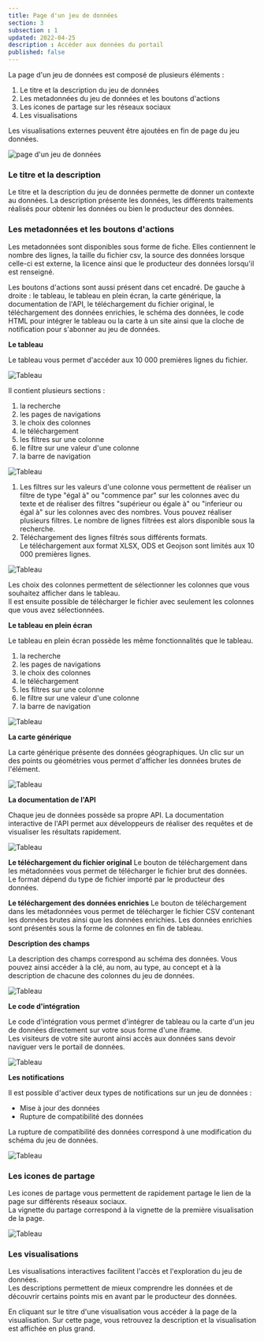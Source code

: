 ```yaml
---
title: Page d'un jeu de données
section: 3
subsection : 1
updated: 2022-04-25
description : Accéder aux données du portail
published: false
---
```


La page d'un jeu de données est composé de plusieurs éléments :
1. Le titre et la description du jeu de données
2. Les metadonnées du jeu de données et les boutons d'actions
3. Les icones de partage sur les réseaux sociaux
4. Les visualisations

Les visualisations externes peuvent être ajoutées en fin de page du jeu données.

![page d'un jeu de données](./images/user-guide-frontoffice/datasetpage.png)

### Le titre et la description
Le titre et la description du jeu de données permette de donner un contexte au données. La description présente les données, les différents traitements réalisés pour obtenir les données ou bien le producteur des données.

### Les metadonnées et les boutons d'actions

Les metadonnées sont disponibles sous forme de fiche. Elles contiennent le nombre des lignes, la taille du fichier csv, la source des données lorsque celle-ci est externe, la licence ainsi que le producteur des données lorsqu'il est renseigné.

Les boutons d'actions sont aussi présent dans cet encadré.
De gauche à droite : le tableau, le tableau en plein écran, la carte générique, la documentation de l'API, le téléchargement du fichier original, le téléchargement des données enrichies, le schéma des données, le code HTML pour intégrer le tableau ou la carte à un site ainsi que la cloche de notification pour s'abonner au jeu de données.

**Le tableau**

Le tableau vous permet d'accéder aux 10 000 premières lignes du fichier.

![Tableau](./images/user-guide-frontoffice/tableau-1.png)

Il contient plusieurs sections :
1. la recherche  
2. les pages de navigations  
3. le choix des colonnes  
4. le téléchargement  
5. les filtres sur une colonne  
6. le filtre sur une valeur d'une colonne  
7. la barre de navigation


![Tableau](./images/user-guide-frontoffice/tableau-2.png)

1. Les filtres sur les valeurs d'une colonne vous permettent de réaliser un filtre de type "égal à" ou "commence par" sur les colonnes avec du texte et de réaliser des filtres "supérieur ou égale à" ou "inferieur ou égal à" sur les colonnes avec des nombres. Vous pouvez réaliser plusieurs filtres. Le nombre de lignes filtrées est alors disponible sous la recherche.
2. Téléchargement des lignes filtrés sous différents formats.   
Le téléchargement aux format XLSX, ODS et Geojson sont limités aux 10 000 premières lignes.

![Tableau](./images/user-guide-frontoffice/tableau-3.png)

Les choix des colonnes permettent de sélectionner les colonnes que vous souhaitez afficher dans le tableau.  
Il est ensuite possible de télécharger le fichier avec seulement les colonnes que vous avez sélectionnées.

**Le tableau en plein écran**

Le tableau en plein écran possède les même fonctionnalités que le tableau.
1. la recherche  
2. les pages de navigations  
3. le choix des colonnes  
4. le téléchargement  
5. les filtres sur une colonne  
6. le filtre sur une valeur d'une colonne  
7. la barre de navigation  

![Tableau](./images/user-guide-frontoffice/tableau-full.png)

**La carte générique**

La carte générique présente des données géographiques. Un clic sur un des points ou géométries vous permet d'afficher les données brutes de l'élément.

![Tableau](./images/user-guide-frontoffice/carte-g.png)

**La documentation de l'API**

Chaque jeu de données possède sa propre API. La documentation interactive de l'API permet aux développeurs de réaliser des requêtes et de visualiser les résultats rapidement.

![Tableau](./images/user-guide-frontoffice/dataset-API.png)

**Le téléchargement du fichier original**
Le bouton de téléchargement dans les métadonnées vous permet de télécharger le fichier brut des données. Le format dépend du type de fichier importé par le producteur des données.

**Le téléchargement des données enrichies**
Le bouton de téléchargement dans les métadonnées vous permet de télécharger le fichier CSV contenant les données brutes ainsi que les données enrichies. Les données enrichies sont présentés sous la forme de colonnes en fin de tableau.

**Description des champs**

La description des champs correspond au schéma des données. Vous pouvez ainsi accéder à la clé, au nom, au type, au concept et à la description de chacune des colonnes du jeu de données.

![Tableau](./images/user-guide-frontoffice/dataset-schema.png)

**Le code d'intégration**

Le code d'intégration vous permet d'intégrer de tableau ou la carte d'un jeu de données directement sur votre sous forme d'une iframe.  
Les visiteurs de votre site auront ainsi accès aux données sans devoir naviguer vers le portail de données.

![Tableau](./images/user-guide-frontoffice/dataset-code.png)



**Les notifications**

Il est possible d'activer deux types de notifications sur un jeu de données :
* Mise à jour des données  
* Rupture de compatibilité des données  

La rupture de compatibilité des données correspond à une modification du schéma du jeu de données.

![Tableau](./images/user-guide-frontoffice/dataset-notif.png)

### Les icones de partage

Les icones de partage vous permettent de rapidement partage le lien de la page sur différents réseaux sociaux.  
La vignette du partage correspond à la vignette de la première visualisation de la page.

![Tableau](./images/user-guide-frontoffice/share-linkedin.png)


### Les visualisations

Les visualisations interactives facilitent l'accès et l'exploration du jeu de données.  
Les descriptions permettent de mieux comprendre les données et de découvrir certains points mis en avant par le producteur des données.  

En cliquant sur le titre d'une visualisation vous accéder à la page de la visualisation. Sur cette page, vous retrouvez la description et la visualisation est affichée en plus grand.
